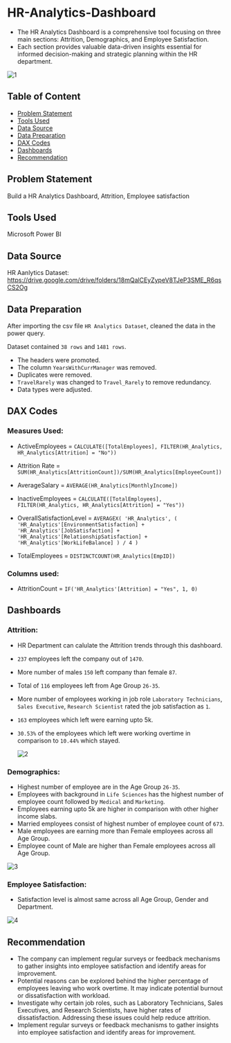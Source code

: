 # HR-Analytics-Dashboard
- The HR Analytics Dashboard is a comprehensive tool focusing on three main sections: Attrition, Demographics, and Employee Satisfaction.
- Each section provides valuable data-driven insights essential for informed decision-making and strategic planning within the HR department.
  
![1](https://github.com/gargie-anand/HR-Analytics-Dashboard/assets/163330089/56296e4c-233c-4f5c-9c72-1626fb785698)

## Table of Content
- [Problem Statement](https://github.com/gargie-anand/HR-Analytics-Dashboard/edit/main/README.md#problem-statement)
- [Tools Used](https://github.com/gargie-anand/HR-Analytics-Dashboard/edit/main/README.md#tools-used)
- [Data Source](https://github.com/gargie-anand/HR-Analytics-Dashboard/edit/main/README.md#data-source)
- [Data Preparation](https://github.com/gargie-anand/HR-Analytics-Dashboard/edit/main/README.md#data-preparation)
- [DAX Codes](https://github.com/gargie-anand/HR-Analytics-Dashboard/edit/main/README.md#dax-codes)
- [Dashboards](https://github.com/gargie-anand/HR-Analytics-Dashboard/edit/main/README.md#dashboards)
- [Recommendation](https://github.com/gargie-anand/HR-Analytics-Dashboard/edit/main/README.md#recommendation)

## Problem Statement
Build a HR Analytics Dashboard, Attrition, Employee satisfaction

## Tools Used
Microsoft Power BI

## Data Source
HR Aanlytics Dataset: https://drive.google.com/drive/folders/18mQalCEyZypeV8TJeP3SME_R6qsCS2Og

## Data Preparation
After importing the csv file `HR Analytics Dataset`, cleaned the data in the power query.

Dataset contained `38 rows` and `1481 rows`.
- The headers were promoted.
- The column `YearsWithCurrManager` was removed.
- Duplicates were removed.
- `TravelRarely` was changed to `Travel_Rarely` to remove redundancy.
- Data types were adjusted.
 
## DAX Codes

### Measures Used:
- ActiveEmployees =  `CALCULATE([TotalEmployees], FILTER(HR_Analytics, HR_Analytics[Attrition] = "No"))`
  
- Attrition Rate = `SUM(HR_Analytics[AttritionCount])/SUM(HR_Analytics[EmployeeCount])`
  
- AverageSalary = `AVERAGE(HR_Analytics[MonthlyIncome])`
  
- InactiveEmployees = `CALCULATE([TotalEmployees], FILTER(HR_Analytics, HR_Analytics[Attrition] = "Yes"))`
  
- OverallSatisfactionLevel = 
    `AVERAGEX(
        'HR_Analytics',
        (
            'HR_Analytics'[EnvironmentSatisfaction] + 
            'HR_Analytics'[JobSatisfaction] + 
            'HR_Analytics'[RelationshipSatisfaction] + 
            'HR_Analytics'[WorkLifeBalance]
        ) / 4
    )`
  
- TotalEmployees = `DISTINCTCOUNT(HR_Analytics[EmpID])`

### Columns used:
- AttritionCount = `IF('HR_Analytics'[Attrition] = "Yes", 1, 0)`

## Dashboards

### Attrition:
- HR Department can calulate the Attrition trends through this dashboard.
- `237` employees left the company out of `1470`.
- More number of males `150` left company than female `87`.
- Total of `116` employees left from Age Group `26-35`.
- More number of employees working in job role `Laboratory Technicians`, `Sales Executive`, `Research Scientist` rated the job satisfaction as `1`.
- `163` employees which left were earning upto 5k.
- `30.53%` of the employees which left were working overtime in comparison to `10.44%` which stayed.
  
  ![2](https://github.com/gargie-anand/HR-Analytics-Dashboard/assets/163330089/4e2d2ea0-37cd-48b2-b9a0-fb17a0c11a2a)

### Demographics:
- Highest number of employee are in the Age Group `26-35`.
- Employees with background in `Life Sciences` has the highest number of employee count followed by `Medical` and `Marketing`.
- Employees earning upto 5k are higher in comparison with other higher income slabs.
- Married employees consist of highest number of employee count of `673`.
- Male employees are earning more than Female employees across all Age Group.
- Employee count of Male are higher than Female employees across all Age Group.

![3](https://github.com/gargie-anand/HR-Analytics-Dashboard/assets/163330089/679f8769-2e31-4eeb-9b8d-bddc629a7974)

### Employee Satisfaction:
- Satisfaction level is almost same across all Age Group, Gender and Department.

![4](https://github.com/gargie-anand/HR-Analytics-Dashboard/assets/163330089/04be6fc0-65f5-4783-b21a-c27afe8ba19b)

## Recommendation
- The company can implement regular surveys or feedback mechanisms to gather insights into employee satisfaction and identify areas for improvement.
- Potential reasons can be explored behind the higher percentage of employees leaving who work overtime. It may indicate potential burnout or dissatisfaction with workload. 
- Investigate why certain job roles, such as Laboratory Technicians, Sales Executives, and Research Scientists, have higher rates of dissatisfaction. Addressing these issues could help reduce attrition.
- Implement regular surveys or feedback mechanisms to gather insights into employee satisfaction and identify areas for improvement.
